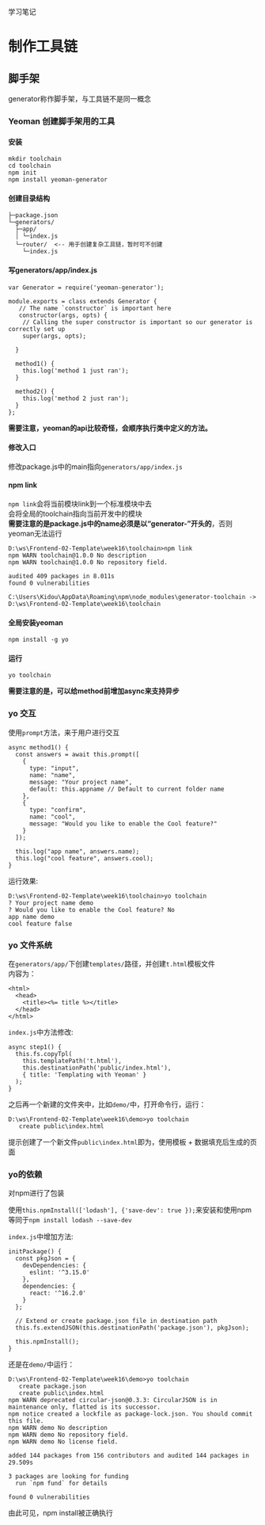 学习笔记

# 制作工具链

## 脚手架
generator称作脚手架，与工具链不是同一概念

### Yeoman 创建脚手架用的工具

#### 安装
```
mkdir toolchain
cd toolchain
npm init
npm install yeoman-generator
```

#### 创建目录结构
```
├─package.json
└─generators/
  ├─app/
  │ └─index.js
  └─router/  <-- 用于创建复杂工具链，暂时可不创建
    └─index.js
```

#### 写generators/app/index.js
```
var Generator = require('yeoman-generator');

module.exports = class extends Generator {
   // The name `constructor` is important here
   constructor(args, opts) {
    // Calling the super constructor is important so our generator is correctly set up
    super(args, opts);

  }

  method1() {
    this.log('method 1 just ran');
  }

  method2() {
    this.log('method 2 just ran');
  }
};
```
**需要注意，yeoman的api比较奇怪，会顺序执行类中定义的方法。**

#### 修改入口
修改package.js中的main指向`generators/app/index.js`

#### npm link
`npm link`会将当前模块link到一个标准模块中去  
会将全局的toolchain指向当前开发中的模块  
**需要注意的是package.js中的name必须是以“generator-”开头的**，否则yeoman无法运行
```
D:\ws\Frontend-02-Template\week16\toolchain>npm link
npm WARN toolchain@1.0.0 No description
npm WARN toolchain@1.0.0 No repository field.

audited 409 packages in 8.011s
found 0 vulnerabilities

C:\Users\Kidou\AppData\Roaming\npm\node_modules\generator-toolchain -> D:\ws\Frontend-02-Template\week16\toolchain
```

#### 全局安装yeoman
```
npm install -g yo
```

#### 运行
```
yo toolchain
```

**需要注意的是，可以给method前增加async来支持异步**

### yo 交互
使用`prompt`方法，来于用户进行交互
```
async method1() {
  const answers = await this.prompt([
    {
      type: "input",
      name: "name",
      message: "Your project name",
      default: this.appname // Default to current folder name
    },
    {
      type: "confirm",
      name: "cool",
      message: "Would you like to enable the Cool feature?"
    }
  ]);

  this.log("app name", answers.name);
  this.log("cool feature", answers.cool);
}
```
运行效果:
```
D:\ws\Frontend-02-Template\week16\toolchain>yo toolchain
? Your project name demo
? Would you like to enable the Cool feature? No
app name demo
cool feature false
```

### yo 文件系统
在`generators/app/`下创建`templates/`路径，并创建`t.html`模板文件  
内容为：  
```
<html>
  <head>
    <title><%= title %></title>
  </head>
</html>
```
`index.js`中方法修改:
```
async step1() {
  this.fs.copyTpl(
    this.templatePath('t.html'),
    this.destinationPath('public/index.html'),
    { title: 'Templating with Yeoman' }
  );
}
```
之后再一个新建的文件夹中，比如`demo/`中，打开命令行，运行：
```
D:\ws\Frontend-02-Template\week16\demo>yo toolchain
   create public\index.html
```
提示创建了一个新文件`public\index.html`即为，使用模板 + 数据填充后生成的页面

### yo的依赖
对npm进行了包装  

使用`this.npmInstall(['lodash'], {'save-dev': true });`来安装和使用npm  
等同于`npm install lodash --save-dev`  

`index.js`中增加方法:  
```
initPackage() {
  const pkgJson = {
    devDependencies: {
      eslint: '^3.15.0'
    },
    dependencies: {
      react: '^16.2.0'
    }
  };

  // Extend or create package.json file in destination path
  this.fs.extendJSON(this.destinationPath('package.json'), pkgJson);

  this.npmInstall();
}
```
还是在`demo/`中运行：
```
D:\ws\Frontend-02-Template\week16\demo>yo toolchain
   create package.json
   create public\index.html
npm WARN deprecated circular-json@0.3.3: CircularJSON is in maintenance only, flatted is its successor.
npm notice created a lockfile as package-lock.json. You should commit this file.
npm WARN demo No description
npm WARN demo No repository field.
npm WARN demo No license field.

added 144 packages from 156 contributors and audited 144 packages in 29.509s

3 packages are looking for funding
  run `npm fund` for details

found 0 vulnerabilities
```
由此可见，npm install被正确执行  


